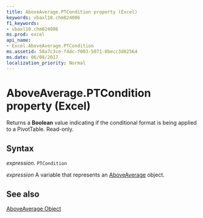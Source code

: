 ```yaml
---
title: AboveAverage.PTCondition property (Excel)
keywords: vbaxl10.chm824086
f1_keywords:
- vbaxl10.chm824086
ms.prod: excel
api_name:
- Excel.AboveAverage.PTCondition
ms.assetid: 58a7c3ce-f4dc-f003-5071-8becc3d82564
ms.date: 06/08/2017
localization_priority: Normal
---
```



# AboveAverage.PTCondition property (Excel)

Returns a  **Boolean** value indicating if the conditional format is being applied to a PivotTable. Read-only.


## Syntax

_expression_. `PTCondition`

_expression_ A variable that represents an [AboveAverage](Excel.AboveAverage.md) object.


## See also


[AboveAverage Object](Excel.AboveAverage.md)

